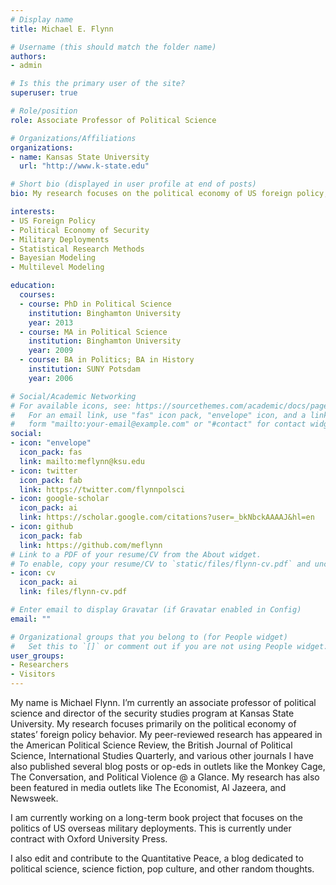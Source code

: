 ```yaml
---
# Display name
title: Michael E. Flynn

# Username (this should match the folder name)
authors:
- admin

# Is this the primary user of the site?
superuser: true

# Role/position
role: Associate Professor of Political Science

# Organizations/Affiliations
organizations:
- name: Kansas State University
  url: "http://www.k-state.edu"

# Short bio (displayed in user profile at end of posts)
bio: My research focuses on the political economy of US foreign policy, the influence of domestic politics on foreign policy, and the causes and consequences of US military deployments overseas. 

interests:
- US Foreign Policy
- Political Economy of Security
- Military Deployments
- Statistical Research Methods
- Bayesian Modeling
- Multilevel Modeling

education:
  courses:
  - course: PhD in Political Science
    institution: Binghamton University
    year: 2013
  - course: MA in Political Science
    institution: Binghamton University
    year: 2009
  - course: BA in Politics; BA in History
    institution: SUNY Potsdam
    year: 2006

# Social/Academic Networking
# For available icons, see: https://sourcethemes.com/academic/docs/page-builder/#icons
#   For an email link, use "fas" icon pack, "envelope" icon, and a link in the
#   form "mailto:your-email@example.com" or "#contact" for contact widget.
social:
- icon: "envelope"
  icon_pack: fas
  link: mailto:meflynn@ksu.edu
- icon: twitter
  icon_pack: fab
  link: https://twitter.com/flynnpolsci
- icon: google-scholar
  icon_pack: ai
  link: https://scholar.google.com/citations?user=_bkNbckAAAAJ&hl=en
- icon: github
  icon_pack: fab
  link: https://github.com/meflynn
# Link to a PDF of your resume/CV from the About widget.
# To enable, copy your resume/CV to `static/files/flynn-cv.pdf` and uncomment the lines below.
- icon: cv
  icon_pack: ai
  link: files/flynn-cv.pdf

# Enter email to display Gravatar (if Gravatar enabled in Config)
email: ""

# Organizational groups that you belong to (for People widget)
#   Set this to `[]` or comment out if you are not using People widget.
user_groups:
- Researchers
- Visitors
---
```


My name is Michael Flynn. I’m currently an associate professor of political science and director of the security studies program at Kansas State University. My research focuses primarily on the political economy of states’ foreign policy behavior. My peer-reviewed research has appeared in the American Political Science Review, the British Journal of Political Science, International Studies Quarterly, and various other journals I have also published several blog posts or op-eds in outlets like the Monkey Cage, The Conversation, and Political Violence @ a Glance. My research has also been featured in media outlets like The Economist, Al Jazeera, and Newsweek.

I am currently working on a long-term book project that focuses on the politics of US overseas military deployments. This is currently under contract with Oxford University Press.

I also edit and contribute to the Quantitative Peace, a blog dedicated to political science, science fiction, pop culture, and other random thoughts.
